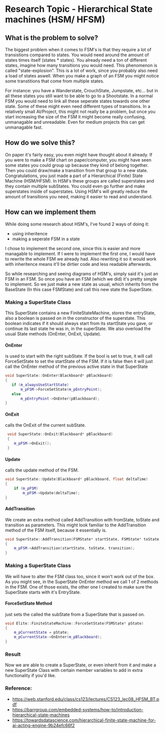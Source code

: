 # Research Topic - Hierarchical State machines (HSM/ HFSM)

## What is the problem to solve?

The biggest problem when it comes to FSM's is that they require a lot of transistions compared to states. You would need around the amount of states times itself (states * states). You already need a ton of different states, imagine how many transitions you would need. This phenomenon is called "state-explosion". This is a lot of work, since you probably also need a load of states aswell. When you make a graph of an FSM you might notice some transtitions that come from multiple states.

For instance: you have a Wanderstate, CrouchState, Jumpstate, etc... but in all these states you still want to be able to go to a Shootstate. In a normal FSM you would need to link all these seperate states towards one other state. Some of these might even need different types of transitions.
In a relatively small AI/Project, this might not really be a problem, but once you start increasing the size of the FSM it might become really confusing, unmanagable and unreadable. Even for medium projects this can get unmanagable fast.


## How do we solve this?

On paper it's fairly easy, you even might have thought about it already. If you were to make a FSM chart on paper/computer, you might have seen some states you could group up because they kind of belong together. Then you could draw/make a transition from that group to a new state. Congratulations, you just made a part of a Hierarchical (Finite) State Machine (HSM/HFSM). In HSM's these groups are called superstates and they contain multiple subStates. You could even go further and make superstates inside of superstates. Using HSM's will greatly reduce the amount of transitions you need, making it easier to read and understand. 


## How can we implement them

While doing some research about HSM's, I've found 2 ways of doing it:
- using inheritence
- making a seperate FSM in a state

I chose to implement the second one, since this is easier and more managable to implement. If I were to implement the first one, I would have to rewrite the whole FSM we already had. Also rewriting it so it would work with inheritence means it'll be dirtier code and less readable afterwards. 

So while researching and seeing diagrams of HSM's, simply said it's just an FSM in an FSM. So once you have an FSM (which we did) it's pretty simple to implement. So we just make a new state as usual, which inherits from the BaseState (In this case FSMState) and call this new state the SuperState. 

### Making a SuperState Class
This SuperState contains a new FiniteStateMachine, stores the entryState, also a boolean is passed on in the constructor of the superstate. This boolean indicates if it should always start from its startState you gave, or continue its last state he was in, in the superState. We also overload the usual State methods (OnEnter, OnExit, Update). 

#### OnEnter 
is used to start with the right subState. If the bool is set to true, it will call ForceSetState to set the startState of the FSM. If it is false then it will just call the OnEnter method of the previous active state in that SuperState
 ```c++
 void SuperState::OnEnter(Blackboard* pBlackboard)
 {
 	if (m_alwaysUseStartState)
 		m_pFSM->ForceSetState(m_pEntryPoint);
 	else
 		m_pEntryPoint->OnEnter(pBlackboard);
 }
 ```
 
 #### OnExit 
 calls the OnExit of the current subState.
```c++
 void SuperState::OnExit(Blackboard* pBlackboard)
 {
 	m_pFSM->OnExit();
 }
```
 
 #### Update 
 calls the update method of the FSM.
 ```c++
 void SuperState::Update(Blackboard* pBlackboard, float deltaTime)
 {
	 if (m_pFSM)
		 m_pFSM->Update(deltaTime);
 }
 ```
 
#### AddTransition
We create an extra method called AddTransition with fromState, toState and transition as parameters. This might look familiar to the AddTransition method of the FSM itself, because it essentially is. 
```c++
void SuperState::AddTransition(FSMState* startState, FSMState* toState, FSMTransition* transition)
{
	m_pFSM->AddTransition(startState, toState, transition);
}
```
 
### Making a SuperState Class
We will have to alter the FSM class too, since it won't work out of the box. As you might see, in the SuperState OnEnter method we call 1 of 2 methods in the FSM. One of those exists, the other one I created to make sure the SuperState starts with it's EntryState. 
#### ForceSetState Method 
just sets the called the subState from a SuperState that is passed on.
```c++
void Elite::FiniteStateMachine::ForceSetState(FSMState* pState)
{
    m_pCurrentState = pState;
    m_pCurrentState->OnEnter(m_pBlackboard);
}
```

### Result
Now we are able to create a SuperState, or even inherit from it and make a new SuperState Class with certain member variables to add in extra functionality if you'd like. 

### Reference:
  - https://web.stanford.edu/class/cs123/lectures/CS123_lec08_HFSM_BT.pdf
  - https://barrgroup.com/embedded-systems/how-to/introduction-hierarchical-state-machines
  - https://towardsdatascience.com/hierarchical-finite-state-machine-for-ai-acting-engine-9b24efc66f2
